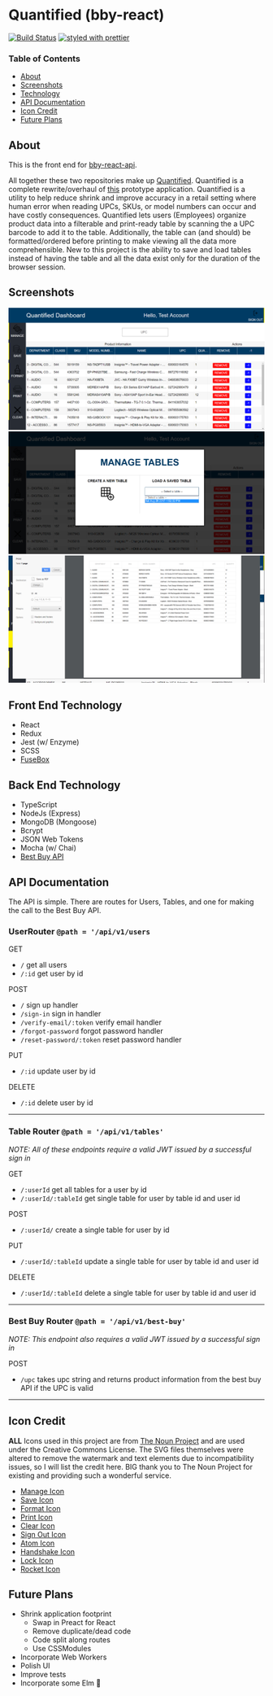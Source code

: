 # Quantified (bby-react)

[![Build Status](https://travis-ci.org/chrstntdd/bby-react.svg?branch=master)](https://travis-ci.org/chrstntdd/bby-react)
[![styled with prettier](https://img.shields.io/badge/styled_with-prettier-ff69b4.svg)](https://github.com/prettier/prettier)

### Table of Contents
+ [About](#about)
+ [Screenshots](#screenshots)
+ [Technology](#front-end-technology)
+ [API Documentation](#api-documentation)
+ [Icon Credit](#icon-credit)
+ [Future Plans](#future-plans)



## About
This is the front end for [bby-react-api](https://github.com/chrstntdd/bby-react-api).

All together these two repositories make up [Quantified](https://developer-madeline-27128.netlify.com/).
Quantified is a complete rewrite/overhaul of [this](https://github.com/chrstntdd/bby-app) prototype application. Quantified is a utility to help reduce shrink and improve accuracy in a retail setting where human error when reading UPCs, SKUs, or model numbers can occur and have costly consequences. Quantified lets users (Employees) organize product data into a filterable and print-ready table by scanning the a UPC barcode to add it to the table. Additionally, the table can (and should) be formatted/ordered before printing to make viewing all the data more comprehensible. New to this project is the ability to save and load tables instead of having the table and all the data exist only for the duration of the browser session. 


## Screenshots

![alt text](./config/screens/q1-ss.png "Main view")
![alt text](./config/screens/q2-ss.png "Manage view")
![alt text](./config/screens/q3-ss.png "Formatted print preview")



## Front End Technology
+ React
+ Redux
+ Jest (w/ Enzyme)
+ SCSS
+ [FuseBox](https://github.com/fuse-box/fuse-box)

## Back End Technology

+ TypeScript
+ NodeJs (Express)
+ MongoDB (Mongoose)
+ Bcrypt
+ JSON Web Tokens
+ Mocha (w/ Chai)
+ [Best Buy API ](https://github.com/BestBuyAPIs/bestbuy-sdk-js)

## API Documentation

The API is simple. There are routes for Users, Tables, and one for making the call to the Best Buy API.

### UserRouter `@path = '/api/v1/users`
GET
+ `/` get all users
+ `/:id` get user by id

POST
+ `/` sign up handler
+ `/sign-in` sign in handler
+ `/verify-email/:token` verify email handler
+ `/forgot-password` forgot password handler
+ `/reset-password/:token` reset password handler

PUT
+ `/:id` update user by id

DELETE
+ `/:id` delete user by id

---


### Table Router `@path = '/api/v1/tables'`
*NOTE: All of these endpoints require a valid JWT issued by a successful sign in*

GET
+ `/:userId` get all tables for a user by id
+ `/:userId/:tableId` get single table for user by table id and user id

POST
+ `/:userId/` create a single table for user by id

PUT
+ `/:userId/:tableId` update a single table for user by table id and user id

DELETE
+ `/:userId/:tableId` delete a single table for user by table id and user id

---

### Best Buy Router `@path = '/api/v1/best-buy'`
*NOTE: This endpoint also requires a valid JWT issued by a successful sign in*

POST
+ `/upc` takes upc string and returns product information from the best buy API if the UPC is valid

---

## Icon Credit

**ALL** Icons used in this project are from [The Noun Project](https://thenounproject.com/) and are used under the Creative Commons License. The SVG files themselves were altered to remove the watermark and text elements due to incompatibility issues, so I will list the credit here. BIG thank you to The Noun Project for existing and providing such a wonderful service.

+ [Manage Icon](https://thenounproject.com/search/?q=manage&i=1082747)
+ [Save Icon](https://thenounproject.com/DewDrops/)
+ [Format Icon](https://thenounproject.com/search/?q=clean%20brush&i=796398)
+ [Print Icon](https://thenounproject.com/search/?q=print&i=772280)
+ [Clear Icon](https://thenounproject.com/search/?q=X&i=926276)
+ [Sign Out Icon](https://thenounproject.com/search/?q=logout&i=1155291)
+ [Atom Icon](https://thenounproject.com/search/?q=atom&i=1093501)
+ [Handshake Icon](https://thenounproject.com/search/?q=handshake&i=1007187)
+ [Lock Icon](https://thenounproject.com/search/?q=Lock%20check&i=821171)
+ [Rocket Icon](https://thenounproject.com/search/?q=Rocket%20ship&i=658468)

## Future Plans
+ Shrink application footprint
  + Swap in Preact for React
  + Remove duplicate/dead code
  + Code split along routes
  + Use CSSModules
+ Incorporate Web Workers
+ Polish UI
+ Improve tests
+ Incorporate some Elm 🤔